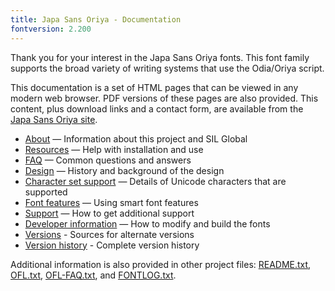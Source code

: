 ```yaml
---
title: Japa Sans Oriya - Documentation
fontversion: 2.200
---
```


Thank you for your interest in the Japa Sans Oriya fonts. This font family supports the broad variety of writing systems that use the Odia/Oriya script. 

This documentation is a set of HTML pages that can be viewed in any modern web browser. PDF versions of these pages are also provided. This content, plus download links and a contact form, are available from the [Japa Sans Oriya site](https://github.com/silnrsi/font-japa-sans-oriya/).

- [About](about.md) — Information about this project and SIL Global
- [Resources](resources.md) — Help with installation and use
- [FAQ](faq.md) — Common questions and answers
- [Design](design.md) — History and background of the design
- [Character set support](charset.md) — Details of Unicode characters that are supported
- [Font features](features.md) — Using smart font features
- [Support](support.md) — How to get additional support
- [Developer information](developer.md) — How to modify and build the fonts
- [Versions](versions.md) - Sources for alternate versions
- [Version history](history.md) - Complete version history

Additional information is also provided in other project files: [README.txt](../README.txt), [OFL.txt](../OFL.txt), [OFL-FAQ.txt](../OFL-FAQ.txt), and [FONTLOG.txt](../FONTLOG.txt).

